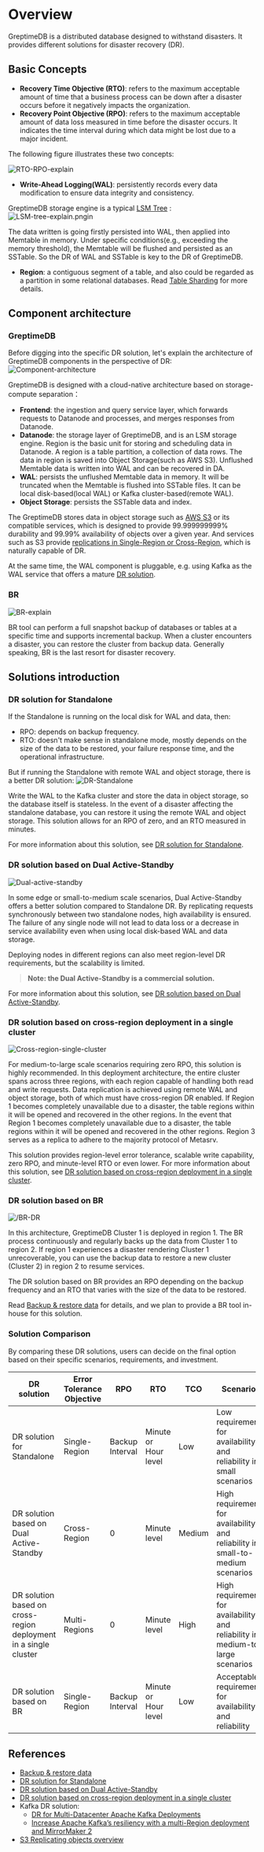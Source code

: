 # Overview

GreptimeDB is a distributed database designed to withstand disasters. It provides different solutions for disaster recovery (DR).

## Basic Concepts

* **Recovery Time Objective (RTO)**: refers to the maximum acceptable amount of time that a business process can be down after a disaster occurs before it negatively impacts the organization.
* **Recovery Point Objective (RPO)**: refers to the maximum acceptable amount of data loss measured in time before the disaster occurs. It indicates the time interval during which data might be lost due to a major incident. 

The following figure illustrates these two concepts:

![RTO-RPO-explain](/RTO-RPO-explain.png)

* **Write-Ahead Logging(WAL)**: persistently records every data modification to ensure data integrity and consistency.

GreptimeDB storage engine is a typical [LSM Tree](https://en.wikipedia.org/wiki/Log-structured_merge-tree) :
![LSM-tree-explain.pngin](/LSM-tree-explain.png)

The data written is going firstly persisted into WAL, then applied into Memtable in memory. Under specific conditions(e.g., exceeding the memory threshold), the Memtable will be flushed and persisted as an SSTable. So the DR of WAL and SSTable is key to the DR of GreptimeDB.

* **Region**: a contiguous segment of a table, and also could be regarded as a partition in some relational databases. Read [Table Sharding](/contributor-guide/frontend/table-sharding#region) for more details.

## Component architecture

### GreptimeDB

Before digging into the specific DR solution, let's explain the architecture of GreptimeDB components in the perspective of DR:
![Component-architecture](/Component-architecture.png)

GreptimeDB is designed with a cloud-native architecture based on storage-compute separation：
* **Frontend**:  the ingestion and query service layer, which forwards requests to Datanode and processes, and merges responses from Datanode.
* **Datanode**:  the storage layer of GreptimeDB, and is an LSM storage engine. Region is the basic unit for storing and scheduling data in Datanode. A region is a table partition, a collection of data rows. The data in region is saved into Object Storage(such as AWS S3). Unflushed Memtable data is written into WAL and can be recovered in DA.
* **WAL**: persists the unflushed Memtable data in memory. It will be truncated when the Memtable is flushed into SSTable files. It can be local disk-based(local WAL) or Kafka cluster-based(remote WAL).
* **Object Storage**: persists the SSTable data and index.

The GreptimeDB stores data in object storage such as [AWS S3](https://docs.aws.amazon.com/AmazonS3/latest/userguide/DataDurability.html) or its compatible services, which is designed to provide 99.999999999% durability and 99.99% availability of objects over a given year. And services such as S3 provide [replications in Single-Region or Cross-Region](https://docs.aws.amazon.com/AmazonS3/latest/userguide/replication.html), which is naturally capable of DR.

At the same time, the WAL component is pluggable, e.g. using Kafka as the WAL service that offers a mature [DR solution](https://www.confluent.io/blog/disaster-recovery-multi-datacenter-apache-kafka-deployments/).

### BR

![BR-explain](/BR-explain.png)

BR tool can perform a full snapshot backup of databases or tables at a specific time and supports incremental backup.
When a cluster encounters a disaster, you can restore the cluster from backup data. Generally speaking, BR is the last resort for disaster recovery.

## Solutions introduction

### DR solution for Standalone
If the Standalone is running on the local disk for WAL and data, then:
* RPO: depends on backup frequency.
* RTO: doesn't make sense in standalone mode, mostly depends on the size of the data to be restored, your failure response time, and the operational infrastructure.

But if running the Standalone with remote WAL and object storage, there is a better DR solution:
![DR-Standalone](/DR-Standalone.png)

Write the WAL to the Kafka cluster and store the data in object storage, so the database itself is stateless. In the event of a disaster affecting the standalone database, you can restore it using the remote WAL and object storage. This solution allows for an RPO of zero, and an RTO measured in minutes.

 For more information about this solution, see [DR solution for Standalone](./dr-solution-for-standalone.md).

### DR solution based on Dual Active-Standby 
![Dual-active-standby](/Dual-active-standby.png)

In some edge or small-to-medium scale scenarios, Dual Active-Standby offers a better solution compared to Standalone DR. By replicating requests synchronously between two standalone nodes, high availability is ensured. The failure of any single node will not lead to data loss or a decrease in service availability even when using local disk-based WAL and data storage.

Deploying nodes in different regions can also meet region-level DR requirements, but the scalability is limited.

> **Note: the Dual Active-Standby is a commercial solution.**

For more information about this solution, see [DR solution based on Dual Active-Standby](./dr-solution-based-on-dual-active-standby.md).

### DR solution  based on cross-region deployment in a single cluster

![Cross-region-single-cluster](/Cross-region-single-cluster.png)

For medium-to-large scale scenarios requiring zero RPO, this solution is highly recommended. In this deployment architecture, the entire cluster spans across three regions, with each region capable of handling both read and write requests. Data replication is achieved using remote WAL and object storage, both of which must have cross-region DR enabled.
If Region 1 becomes completely unavailable due to a disaster, the table regions within it will be opened and recovered in the other regions.
In the event that Region 1 becomes completely unavailable due to a disaster, the table regions within it will be opened and recovered in the other regions. Region 3 serves as a replica to adhere to the majority protocol of Metasrv.

This solution provides region-level error tolerance, scalable write capability, zero RPO, and minute-level RTO or even lower. For more information about this solution, see [DR solution based on cross-region deployment in a single cluster](./dr-solution-based-on-cross-region-deployment-in-single-cluster.md).

### DR solution based on BR

![/BR-DR](/BR-DR.png)

In this architecture, GreptimeDB Cluster 1 is deployed in region 1. The BR process continuously and regularly backs up the data from Cluster 1 to region 2. If region 1 experiences a disaster rendering Cluster 1 unrecoverable, you can use the backup data to restore a new cluster (Cluster 2) in region 2 to resume services.

The DR solution based on BR provides an RPO depending on the backup frequency and an RTO that varies with the size of the data to be restored.

Read [Backup & restore data](./back-up-&-restore-data.md) for details, and we plan to provide a BR tool in-house for this solution.

### Solution Comparison

By comparing these DR solutions, users can decide on the final option based on their specific scenarios, requirements, and investment.


|     DR solution | Error Tolerance Objective |  RPO | RTO | TCO | Scenarios | Notes |
| ------------- | ------------------------- | ----- | ----- | ----- | ---------- | --------|
|  DR solution for Standalone| Single-Region | Backup Interval | Minute or Hour level | Low | Low requirements for availability and reliability in small scenarios |  Recommended to use remote WAL and object storage to achieve high availability and reliability |
|  DR solution based on Dual Active-Standby| Cross-Region | 0 | Minute level | Medium | High requirements for availability and reliability in small-to-medium scenarios |  Remote WAL and Object storage are optional, commercial feature|
|  DR solution based on cross-region deployment in a single cluster| Multi-Regions | 0 | Minute level | High | High requirements for availability and reliability in medium-to-large scenarios |  Remote WAL and Object storage are required |
|  DR solution based on BR | Single-Region | Backup Interval | Minute or Hour level | Low | Acceptable requirements for availability and reliability |  Remote WAL and Object storage are optional |


## References
* [Backup & restore data](./back-up-&-restore-data.md)
* [DR solution for Standalone](./dr-solution-for-standalone.md)
* [DR solution based on Dual Active-Standby](./dr-solution-based-on-dual-active-standby.md)
* [DR solution based on cross-region deployment in a single cluster](./dr-solution-based-on-cross-region-deployment-in-single-cluster.md)
* Kafka DR solution:
  * [DR for Multi-Datacenter Apache Kafka Deployments](https://www.confluent.io/blog/disaster-recovery-multi-datacenter-apache-kafka-deployments/)
  * [Increase Apache Kafka’s resiliency with a multi-Region deployment and MirrorMaker 2](https://aws.amazon.com/cn/blogs/big-data/increase-apache-kafkas-resiliency-with-a-multi-region-deployment-and-mirrormaker-2/)
* [S3 Replicating objects overview](https://docs.aws.amazon.com/AmazonS3/latest/userguide/replication.html)